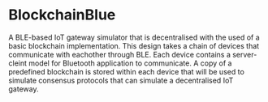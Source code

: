 # BlockchainBlue
A BLE-based IoT gateway simulator that is decentralised with the used of a basic blockchain implementation. This design takes a chain of devices that communicate with eachother through BLE. Each device contains a server-cleint model for Bluetooth application to communicate. A copy of a predefined blockchain is stored within each device that will be used to simulate consensus protocols that can simulate a decentralised IoT gateway.    
